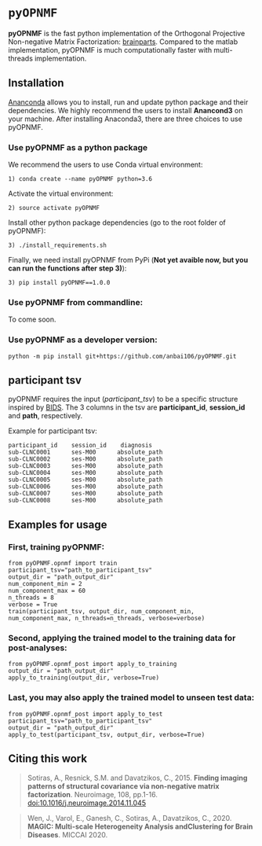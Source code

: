 # `pyOPNMF`
**pyOPNMF** is the fast python implementation of the Orthogonal Projective Non-negative Matrix Factorization: [brainparts](https://github.com/asotiras/brainparts). Compared to the matlab implementation, pyOPNMF is much computationally faster with multi-threads implementation.

## Installation
[Ananconda](https://www.anaconda.com/products/individual) allows you to install, run and update python package and their dependencies. We highly recommend the users to install **Anancond3** on your machine.
After installing Anaconda3, there are three choices to use pyOPNMF.
### Use pyOPNMF as a python package
We recommend the users to use Conda virtual environment:
```
1) conda create --name pyOPNMF python=3.6
```
Activate the virtual environment:
```
2) source activate pyOPNMF
```
Install other python package dependencies (go to the root folder of pyOPNMF):
```
3) ./install_requirements.sh
```
Finally, we need install pyOPNMF from PyPi (**Not yet avaible now, but you can run the functions after step 3)**):
```
3) pip install pyOPNMF==1.0.0
```

### Use pyOPNMF from commandline:
To come soon.

### Use pyOPNMF as a developer version:
```
python -m pip install git+https://github.com/anbai106/pyOPNMF.git
```

## participant tsv
pyOPNMF requires the input (*participant_tsv*) to be a specific structure inspired by [BIDS](https://bids.neuroimaging.io/). The 3 columns in the tsv are **participant_id**, **session_id** and **path**, respectively.

Example for participant tsv:
```
participant_id    session_id    diagnosis
sub-CLNC0001      ses-M00      absolute_path    
sub-CLNC0002      ses-M00      absolute_path
sub-CLNC0003      ses-M00      absolute_path
sub-CLNC0004      ses-M00      absolute_path
sub-CLNC0005      ses-M00      absolute_path
sub-CLNC0006      ses-M00      absolute_path
sub-CLNC0007      ses-M00      absolute_path
sub-CLNC0008      ses-M00      absolute_path
```

## Examples for usage

### First, training pyOPNMF:
```
from pyOPNMF.opnmf import train
participant_tsv="path_to_participant_tsv"
output_dir = "path_output_dir"
num_component_min = 2
num_component_max = 60
n_threads = 8
verbose = True
train(participant_tsv, output_dir, num_component_min, num_component_max, n_threads=n_threads, verbose=verbose)
```

### Second, applying the trained model to the training data for post-analyses:
```
from pyOPNMF.opnmf_post import apply_to_training
output_dir = "path_output_dir"
apply_to_training(output_dir, verbose=True)
```

### Last, you may also apply the trained model to unseen test data:
```
from pyOPNMF.opnmf_post import apply_to_test
participant_tsv="path_to_participant_tsv"
output_dir = "path_output_dir"
apply_to_test(participant_tsv, output_dir, verbose=True)
```

## Citing this work
> Sotiras, A., Resnick, S.M. and Davatzikos, C., 2015. **Finding imaging patterns of structural covariance via non-negative matrix factorization**. Neuroimage, 108, pp.1-16. [doi:10.1016/j.neuroimage.2014.11.045](https://www.sciencedirect.com/science/article/pii/S1053811914009756?via%3Dihub)

> Wen, J., Varol, E., Ganesh, C., Sotiras, A., Davatzikos, C., 2020. **MAGIC: Multi-scale Heterogeneity Analysis andClustering for Brain Diseases**. MICCAI 2020.
